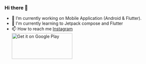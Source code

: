 ### Hi there 👋

- 🔭 I’m currently working on Mobile Application (Android & Flutter).
- 🌱 I'm currently learning to Jetpack compose and Flutter  
- 📫 How to reach me <a href='https://www.instagram.com/kishan.viramgama/'>Instagram</a></br>
<a href='https://play.google.com/store/apps/developer?id=Krishna+app+worlds&pcampaignid=pcampaignidMKT-Other-global-all-co-prtnr-py-PartBadge-Mar2515-1'><img alt='Get it on Google Play' src='https://play.google.com/intl/en_us/badges/static/images/badges/en_badge_web_generic.png' width="200" height="85"/></a>
<!--
**KishanViramgama/KishanViramgama** is a ✨ _special_ ✨ repository because its `README.md` (this file) appears on your GitHub profile.

Here are some ideas to get you started:

- 🔭 I’m currently working on Mobile Apps.
- 🌱 I’m currently learning ...
- 👯 I’m looking to collaborate on ...
- 🤔 I’m looking for help with ...
- 💬 Ask me about ...
- 📫 How to reach me: ...
- 😄 Pronouns: ...
- ⚡ Fun fact: ...
-->
